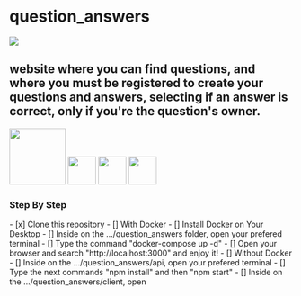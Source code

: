 # question_answers
<img src="https://www.job-hunt.org/wp-content/uploads/2021/05/Smart-Answers-to-the-21-Most-Common-Interview-Questions-in-2021-2.png"/>
<h2>website where you can find questions, and where you must be registered to create your questions and
answers, selecting if an answer is correct, only if you're the  question's owner.</h2>
<div>
<img src="https://1000marcas.net/wp-content/uploads/2021/06/PostgreSQL-Logo.png" height="100px"/>
<img src="https://www.pngkit.com/png/full/222-2224803_react-redux-react-js-and-redux.png" height="50px"/>
<img src="https://cdn.pixabay.com/photo/2015/04/23/17/41/node-js-736399_960_720.png" height="50px"/>
<img src="https://www.docker.com/sites/default/files/d8/2019-07/Moby-logo.png" height="50px"/>
</div>
<h3> Step By Step</h3>
  - [x] Clone this repository
  - [] With Docker
    - [] Install Docker on Your Desktop
    - [] Inside on the .../question_answers folder, open your prefered terminal
    - [] Type the command "docker-compose up -d"
    - [] Open your browser and search "http://localhost:3000" and enjoy it!
  - [] Without Docker 
    - [] Inside on the .../question_answers/api, open your prefered terminal
    - [] Type the next commands "npm install" and then "npm start"
    - [] Inside on the .../question_answers/client, open
